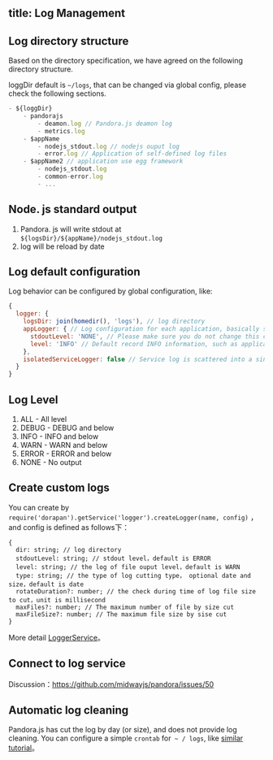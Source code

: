 title: Log Management
---

## Log directory structure

Based on the directory specification, we have agreed on the following directory structure.

loggDir default is `~/logs`, that can be changed via global config, please check the following sections.

```js
- ${loggDir}
	- pandorajs
		- deamon.log // Pandora.js deamon log
		- metrics.log 
	- $appName
		- nodejs_stdout.log // nodejs ouput log
		- error.log // Application of self-defined log files
	- $appName2 // application use egg framework
		- nodejs_stdout.log
		- common-error.log
		- ... 
```

## Node. js standard output

1. Pandora. js will write stdout at `${logsDir}/${appName}/nodejs_stdout.log`
2. log will be reload by date


## Log default configuration

Log behavior can be configured by global configuration, like:

```javascript
{
  logger: {
    logsDir: join(homedir(), 'logs'), // log directory
    appLogger: { // Log configuration for each application, basically stdout
      stdoutLevel: 'NONE', // Please make sure you do not change this configuration by default without output to the stdout of daemon
      level: 'INFO' // Default record INFO information, such as application start or stop, is recommended to keep INFO
    },
    isolatedServiceLogger: false // Service log is scattered into a single log file, it is recommended to keep false
  }
}
```

## Log Level

1. ALL - All level
2. DEBUG - DEBUG and below
3. INFO - INFO and below
4. WARN - WARN and below
5. ERROR - ERROR and below
6. NONE - No output


## Create custom logs

You can create by  `require('dorapan').getService('logger').createLogger(name, config)` ，and config is defined as follows下：


```
{
  dir: string; // log directory
  stdoutLevel: string; // stdout level，default is ERROR
  level: string; // the log of file ouput level，default is WARN
  type: string; // the type of log cutting type， optional date and size，default is date
  rotateDuration?: number; // the check during time of log file size to cut，unit is millisecond
  maxFiles?: number; // The maximum number of file by size cut
  maxFileSize?: number; // The maximum file size by sise cut
}
```
More detail [LoggerService](http://www.midwayjs.org/pandora/api-reference/service-logger/classes/loggerservice.html)。

## Connect to log service

Discussion：<https://github.com/midwayjs/pandora/issues/50>

## Automatic log cleaning

Pandora.js has cut the log by day (or size), and does not provide log cleaning. You can configure a simple `crontab` for` ~ / logs`, like [similar tutorial](https://www.cnblogs.com/peida/archive/2013/03/25/2980121.html)。

